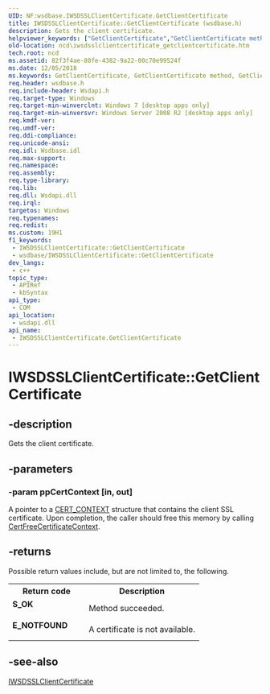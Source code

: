 ```yaml
---
UID: NF:wsdbase.IWSDSSLClientCertificate.GetClientCertificate
title: IWSDSSLClientCertificate::GetClientCertificate (wsdbase.h)
description: Gets the client certificate.
helpviewer_keywords: ["GetClientCertificate","GetClientCertificate method","GetClientCertificate method","IWSDSSLClientCertificate interface","IWSDSSLClientCertificate interface","GetClientCertificate method","IWSDSSLClientCertificate.GetClientCertificate","IWSDSSLClientCertificate::GetClientCertificate","ncd.iwsdsslclientcertificate_getclientcertificate","wsdbase/IWSDSSLClientCertificate::GetClientCertificate"]
old-location: ncd\iwsdsslclientcertificate_getclientcertificate.htm
tech.root: ncd
ms.assetid: 82f3f4ae-80fe-4382-9a22-00c70e99524f
ms.date: 12/05/2018
ms.keywords: GetClientCertificate, GetClientCertificate method, GetClientCertificate method,IWSDSSLClientCertificate interface, IWSDSSLClientCertificate interface,GetClientCertificate method, IWSDSSLClientCertificate.GetClientCertificate, IWSDSSLClientCertificate::GetClientCertificate, ncd.iwsdsslclientcertificate_getclientcertificate, wsdbase/IWSDSSLClientCertificate::GetClientCertificate
req.header: wsdbase.h
req.include-header: Wsdapi.h
req.target-type: Windows
req.target-min-winverclnt: Windows 7 [desktop apps only]
req.target-min-winversvr: Windows Server 2008 R2 [desktop apps only]
req.kmdf-ver: 
req.umdf-ver: 
req.ddi-compliance: 
req.unicode-ansi: 
req.idl: Wsdbase.idl
req.max-support: 
req.namespace: 
req.assembly: 
req.type-library: 
req.lib: 
req.dll: Wsdapi.dll
req.irql: 
targetos: Windows
req.typenames: 
req.redist: 
ms.custom: 19H1
f1_keywords:
 - IWSDSSLClientCertificate::GetClientCertificate
 - wsdbase/IWSDSSLClientCertificate::GetClientCertificate
dev_langs:
 - c++
topic_type:
 - APIRef
 - kbSyntax
api_type:
 - COM
api_location:
 - wsdapi.dll
api_name:
 - IWSDSSLClientCertificate.GetClientCertificate
---
```


# IWSDSSLClientCertificate::GetClientCertificate


## -description

Gets the client certificate.

## -parameters

### -param ppCertContext [in, out]

A pointer to a <a href="https://docs.microsoft.com/windows/desktop/api/wincrypt/ns-wincrypt-cert_context">CERT_CONTEXT</a> structure that contains the client SSL certificate.  Upon completion, the caller should free this memory by calling <a href="https://docs.microsoft.com/windows/desktop/api/wincrypt/nf-wincrypt-certfreecertificatecontext">CertFreeCertificateContext</a>.

## -returns

Possible return values include, but are not limited to, the following.

<table>
<tr>
<th>Return code</th>
<th>Description</th>
</tr>
<tr>
<td width="40%">
<dl>
<dt><b>S_OK</b></dt>
</dl>
</td>
<td width="60%">
Method succeeded.

</td>
</tr>
<tr>
<td width="40%">
<dl>
<dt><b>E_NOTFOUND</b></dt>
</dl>
</td>
<td width="60%">
A certificate is not available.

</td>
</tr>
</table>

## -see-also

<a href="https://docs.microsoft.com/windows/desktop/api/wsdbase/nn-wsdbase-iwsdsslclientcertificate">IWSDSSLClientCertificate</a>

